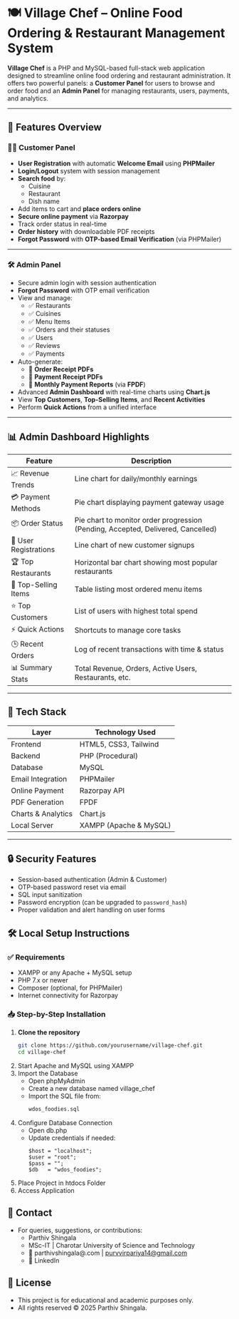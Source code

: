# 🍽️ Village Chef – Online Food Ordering & Restaurant Management System

**Village Chef** is a PHP and MySQL-based full-stack web application designed to streamline online food ordering and restaurant administration. It offers two powerful panels: a **Customer Panel** for users to browse and order food and an **Admin Panel** for managing restaurants, users, payments, and analytics.

---

## 🚀 Features Overview

### 👨‍🍳 Customer Panel
- **User Registration** with automatic **Welcome Email** using **PHPMailer**
- **Login/Logout** system with session management
- **Search food** by:
  - Cuisine
  - Restaurant
  - Dish name
- Add items to cart and **place orders online**
- **Secure online payment** via **Razorpay**
- Track order status in real-time
- **Order history** with downloadable PDF receipts
- **Forgot Password** with **OTP-based Email Verification** (via PHPMailer)

---

### 🛠️ Admin Panel
- Secure admin login with session authentication
- **Forgot Password** with OTP email verification
- View and manage:
  - ✅ Restaurants
  - ✅ Cuisines
  - ✅ Menu Items
  - ✅ Orders and their statuses
  - ✅ Users
  - ✅ Reviews
  - ✅ Payments
- Auto-generate:
  - 📄 **Order Receipt PDFs**
  - 📄 **Payment Receipt PDFs**
  - 📄 **Monthly Payment Reports** (via **FPDF**)
- Advanced **Admin Dashboard** with real-time charts using **Chart.js**
- View **Top Customers**, **Top-Selling Items**, and **Recent Activities**
- Perform **Quick Actions** from a unified interface

---

## 📊 Admin Dashboard Highlights

| Feature | Description |
|--------|-------------|
| 📈 Revenue Trends | Line chart for daily/monthly earnings |
| 💳 Payment Methods | Pie chart displaying payment gateway usage |
| 📦 Order Status | Pie chart to monitor order progression (Pending, Accepted, Delivered, Cancelled) |
| 👥 User Registrations | Line chart of new customer signups |
| 🏆 Top Restaurants | Horizontal bar chart showing most popular restaurants |
| 🍕 Top-Selling Items | Table listing most ordered menu items |
| ⭐ Top Customers | List of users with highest total spend |
| ⚡ Quick Actions | Shortcuts to manage core tasks |
| 🕒 Recent Orders | Log of recent transactions with time & status |
| 📊 Summary Stats | Total Revenue, Orders, Active Users, Restaurants, etc. |

---

## 🧠 Tech Stack

| Layer | Technology Used |
|------|------------------|
| Frontend | HTML5, CSS3, Tailwind |
| Backend | PHP (Procedural) |
| Database | MySQL |
| Email Integration | PHPMailer |
| Online Payment | Razorpay API |
| PDF Generation | FPDF |
| Charts & Analytics | Chart.js |
| Local Server | XAMPP (Apache & MySQL) |

---

## 🔒 Security Features

- Session-based authentication (Admin & Customer)
- OTP-based password reset via email
- SQL input sanitization
- Password encryption (can be upgraded to `password_hash`)
- Proper validation and alert handling on user forms


## 🛠️ Local Setup Instructions

### ✅ Requirements
- XAMPP or any Apache + MySQL setup
- PHP 7.x or newer
- Composer (optional, for PHPMailer)
- Internet connectivity for Razorpay

### 📥 Step-by-Step Installation

1. **Clone the repository**
   ```bash
   git clone https://github.com/yourusername/village-chef.git
   cd village-chef
2. Start Apache and MySQL using XAMPP
3. Import the Database
    - Open phpMyAdmin
    - Create a new database named village_chef
    - Import the SQL file from:
      ```bash
      wdos_foodies.sql
4. Configure Database Connection
    - Open db.php
    - Update credentials if needed:
      ```
      $host = "localhost";
      $user = "root";
      $pass = "";
      $db   = "wdos_foodies";
5. Place Project in htdocs Folder
6. Access Application

## 📧 Contact
- For queries, suggestions, or contributions:
  - Parthiv Shingala
  - MSc-IT | Charotar University of Science and Technology
  - 📧 parthivshingala@.com | purvvirpariya14@gmail.com
  - 🔗 LinkedIn
 
## 📝 License
- This project is for educational and academic purposes only.
- All rights reserved © 2025 Parthiv Shingala.




